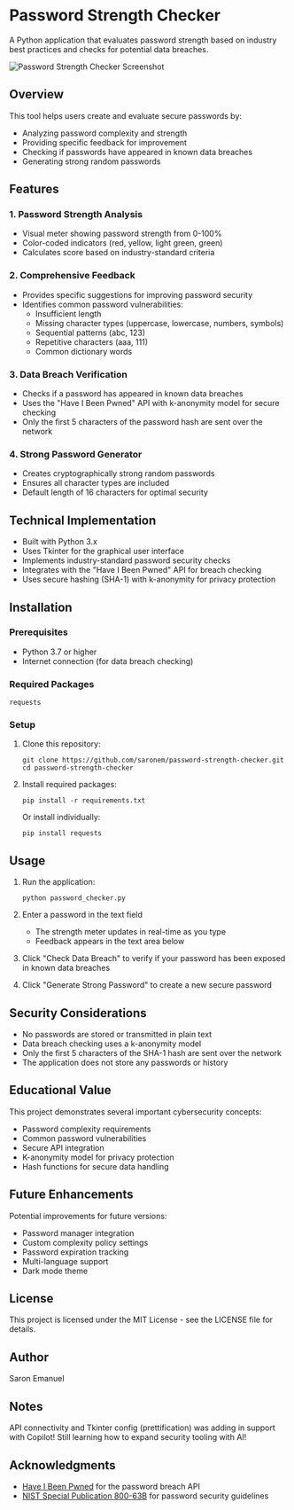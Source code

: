 # Password Strength Checker

A Python application that evaluates password strength based on industry best practices and checks for potential data breaches.

![Password Strength Checker Screenshot](https://github.com/sarone/password-strength-checker/raw/main/screenshot.png)

## Overview

This tool helps users create and evaluate secure passwords by:
- Analyzing password complexity and strength
- Providing specific feedback for improvement
- Checking if passwords have appeared in known data breaches
- Generating strong random passwords

## Features

### 1. Password Strength Analysis
- Visual meter showing password strength from 0-100%
- Color-coded indicators (red, yellow, light green, green)
- Calculates score based on industry-standard criteria

### 2. Comprehensive Feedback
- Provides specific suggestions for improving password security
- Identifies common password vulnerabilities:
  - Insufficient length
  - Missing character types (uppercase, lowercase, numbers, symbols)
  - Sequential patterns (abc, 123)
  - Repetitive characters (aaa, 111)
  - Common dictionary words

### 3. Data Breach Verification
- Checks if a password has appeared in known data breaches
- Uses the "Have I Been Pwned" API with k-anonymity model for secure checking
- Only the first 5 characters of the password hash are sent over the network

### 4. Strong Password Generator
- Creates cryptographically strong random passwords
- Ensures all character types are included
- Default length of 16 characters for optimal security

## Technical Implementation

- Built with Python 3.x
- Uses Tkinter for the graphical user interface
- Implements industry-standard password security checks
- Integrates with the "Have I Been Pwned" API for breach checking
- Uses secure hashing (SHA-1) with k-anonymity for privacy protection

## Installation

### Prerequisites
- Python 3.7 or higher
- Internet connection (for data breach checking)

### Required Packages
```
requests
```

### Setup
1. Clone this repository:
   ```
   git clone https://github.com/saronem/password-strength-checker.git
   cd password-strength-checker
   ```

2. Install required packages:
   ```
   pip install -r requirements.txt
   ```
   
   Or install individually:
   ```
   pip install requests
   ```

## Usage

1. Run the application:
   ```
   python password_checker.py
   ```

2. Enter a password in the text field
   - The strength meter updates in real-time as you type
   - Feedback appears in the text area below

3. Click "Check Data Breach" to verify if your password has been exposed in known data breaches

4. Click "Generate Strong Password" to create a new secure password

## Security Considerations

- No passwords are stored or transmitted in plain text
- Data breach checking uses a k-anonymity model
- Only the first 5 characters of the SHA-1 hash are sent over the network
- The application does not store any passwords or history

## Educational Value

This project demonstrates several important cybersecurity concepts:
- Password complexity requirements
- Common password vulnerabilities
- Secure API integration
- K-anonymity model for privacy protection
- Hash functions for secure data handling

## Future Enhancements

Potential improvements for future versions:
- Password manager integration
- Custom complexity policy settings
- Password expiration tracking
- Multi-language support
- Dark mode theme

## License

This project is licensed under the MIT License - see the LICENSE file for details.

## Author

Saron Emanuel

## Notes

API connectivity and Tkinter config (prettification) was adding in support with Copilot! Still learning how to expand security tooling with AI!

## Acknowledgments

- [Have I Been Pwned](https://haveibeenpwned.com/) for the password breach API
- [NIST Special Publication 800-63B](https://pages.nist.gov/800-63-3/sp800-63b.html) for password security guidelines
